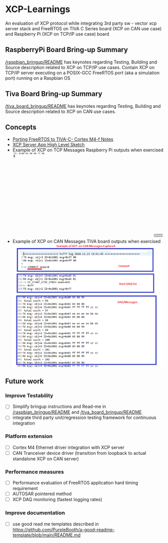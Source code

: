 # XCP-Learnings
An evaluation of XCP protocol while integrating 3rd party sw - vector xcp server stack and FreeRTOS on TIVA C Series board (XCP on CAN use case) and Raspberry Pi (XCP on TCP/IP use case) board

## RaspberryPi Board Bring-up Summary
[/raspbian_bringup/README](/raspbian_bringup/README.md) has keynotes regarding Testing, Building and Source description related to XCP on TCP/IP use cases. Contain XCP on TCP/IP server executing on a POSIX-GCC FreeRTOS port (aka a simulation port) running on a Raspbian OS

## Tiva Board Bring-up Summary
[/tiva_board_bringup/README](/tiva_board_bringup/README.md) has keynotes regarding Testing, Building and Source description related to XCP on CAN use cases.

## Concepts
- [Porting FreeRTOS to TIVA-C- Cortex M4-f Notes](/PortingFreeRTOStoTIVA-C-CortexM4-f.pdf)
- [XCP Server App High Level Sketch](/XCPServerAppConcept.pdf)
- Example of XCP on TCP Messages Raspberry Pi outputs when exercised
  ![Example of XCP on TCP Messages Raspberry Pi outputs when exercised](/XCPonTCPDAQDemoOutputSnip.gif)
- Example of XCP on CAN Messages TIVA board outputs when exercised
  ![Example of XCP on CAN Messages TIVA board outputs when exercised](/XCPOnCANOutputSnip.png)


## Future work
### Improve Testability
- [ ] Simplify bringup instructions and Read-me in [/raspbian_bringup/README](/raspbian_bringup/README.md) and [/tiva_board_bringup/README](/tiva_board_bringup/README.md)
- [ ] integrate third party unit/regression testing framework for continuous integration

### Platform extension
- [ ] Cortex M4 Ethernet driver integration with XCP server
- [ ] CAN Tranceiver device driver (transition from loopback to actual standalone XCP on CAN server)

### Performance measures
- [ ] Performance evaluation of FreeRTOS application hard timing requirement
- [ ] AUTOSAR pointered method 
- [ ] XCP DAQ monitoring (fastest logging rates)

### Improve documentation
- [ ] use good read me templates described in https://github.com/PurpleBooth/a-good-readme-template/blob/main/README.md 

